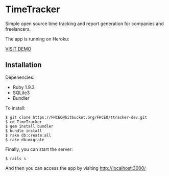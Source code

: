 TimeTracker
===============

Simple open source time tracking and report generation for companies and freelancers.

The app is running on Heroku:

[VISIT DEMO](http://ttracker-dev.herokuapp.com/)

## Installation

Depenencies:

- Ruby 1.9.3
- SQLite3
- Bundler

To install:

    $ git clone https://FHCEO@bitbucket.org/FHCEO/ttracker-dev.git
    $ cd TimeTracker
    $ gem install bundler
    $ bundle install
    $ rake db:create:all
    $ rake db:migrate

Finally, you can start the server:

    $ rails s

And then you can access the app by visiting [http://localhost:3000/](http://localhost:3000/)
